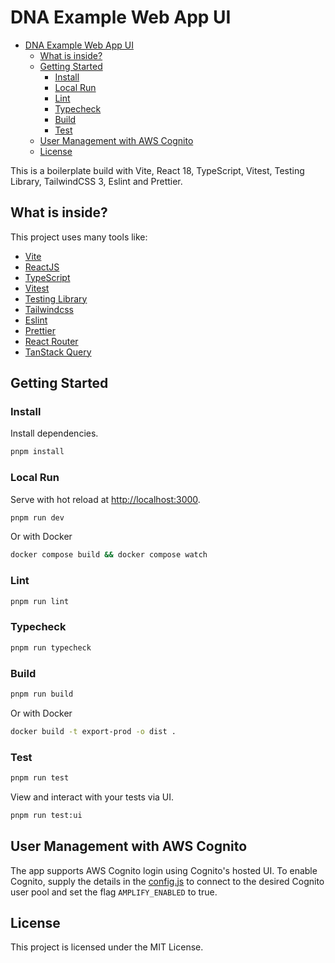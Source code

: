 # DNA Example Web App UI

<!-- TOC -->
- [DNA Example Web App UI](#dna-example-web-app-ui)
  - [What is inside?](#what-is-inside)
  - [Getting Started](#getting-started)
    - [Install](#install)
    - [Local Run](#local-run)
    - [Lint](#lint)
    - [Typecheck](#typecheck)
    - [Build](#build)
    - [Test](#test)
  - [User Management with AWS Cognito](#user-management-with-aws-cognito)
  - [License](#license)
<!-- TOC -->

This is a boilerplate build with Vite, React 18, TypeScript, Vitest, Testing
Library, TailwindCSS 3, Eslint and Prettier.

## What is inside?

This project uses many tools like:

- [Vite](https://vitejs.dev)
- [ReactJS](https://reactjs.org)
- [TypeScript](https://www.typescriptlang.org)
- [Vitest](https://vitest.dev)
- [Testing Library](https://testing-library.com)
- [Tailwindcss](https://tailwindcss.com)
- [Eslint](https://eslint.org)
- [Prettier](https://prettier.io)
- [React Router](https://reactrouter.com)
- [TanStack Query](https://tanstack.com/query/latest/docs/react/overview)

## Getting Started

### Install

Install dependencies.

```bash
pnpm install
```

### Local Run

Serve with hot reload at <http://localhost:3000>.

```bash
pnpm run dev
```

Or with Docker

```bash
docker compose build && docker compose watch
```

### Lint

```bash
pnpm run lint
```

### Typecheck

```bash
pnpm run typecheck
```

### Build

```bash
pnpm run build
```

Or with Docker

```bash
docker build -t export-prod -o dist .
```

### Test

```bash
pnpm run test
```

View and interact with your tests via UI.

```bash
pnpm run test:ui
```

## User Management with AWS Cognito

The app supports AWS Cognito login using Cognito's hosted UI. To enable
Cognito, supply the details in the [config.js](public/config.js) to connect to
the desired Cognito user pool and set the flag `AMPLIFY_ENABLED` to true.

## License

This project is licensed under the MIT License.

